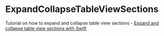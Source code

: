 # ExpandCollapseTableViewSections
Tutorial on how to expand and collapse table view sections - [Expand and collapse table view sections with Swift](https://programmingwithswift.com/expand-collapse-uitableview-section-with-swift/)

